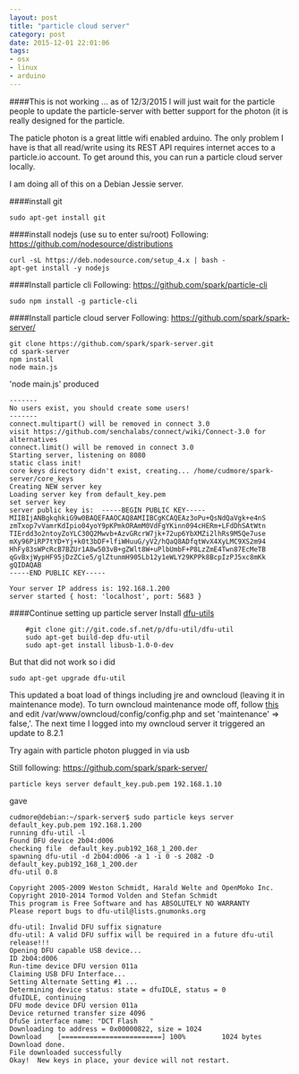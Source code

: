 ```yaml
---
layout: post
title: "particle cloud server"
category: post
date: 2015-12-01 22:01:06
tags:
- osx
- linux
- arduino
---
```


####This is not working ... as of 12/3/2015 I will just wait for the particle people to update the particle-server with better support for the photon (it is really designed for the particle.

The paticle photon is a great little wifi enabled arduino. The only problem I have is that all read/write using its REST API requires internet acces to a particle.io account. To get around this, you can run a particle cloud server locally.

I am doing all of this on a Debian Jessie server.

####install git
```
sudo apt-get install git
```

####install nodejs (use su to enter su/root)
Following: https://github.com/nodesource/distributions

```
curl -sL https://deb.nodesource.com/setup_4.x | bash -
apt-get install -y nodejs
```

####Install particle cli
Following: https://github.com/spark/particle-cli

```
sudo npm install -g particle-cli
```

####Install particle cloud server
Following: https://github.com/spark/spark-server/

```
git clone https://github.com/spark/spark-server.git
cd spark-server
npm install
node main.js
```

'node main.js' produced

```
-------
No users exist, you should create some users!
-------
connect.multipart() will be removed in connect 3.0
visit https://github.com/senchalabs/connect/wiki/Connect-3.0 for alternatives
connect.limit() will be removed in connect 3.0
Starting server, listening on 8080
static class init!
core keys directory didn't exist, creating... /home/cudmore/spark-server/core_keys
Creating NEW server key
Loading server key from default_key.pem
set server key
server public key is:  -----BEGIN PUBLIC KEY-----
MIIBIjANBgkqhkiG9w0BAQEFAAOCAQ8AMIIBCgKCAQEAz3oPu+QsNdQaVgk+e4nS
zmTxop7vVamrKdIpio04yoY9pKPmkORAmM0VdFgYKinn094cHERm+LFdDhSAtWtn
TIErdd3o2ntoyZoYLC30Q2Mwvb+AzvGRcrW7jk+72up6YbXMZi2lhRs9M5Qe7use
mXy96PiRP7tYD+Yj+k0t3bDF+lfiWHuuG/yV2/hQaQ8ADfqtWvX4XyLMC9XS2m94
HhFy83sWPcRcB7BZUr1A8w503vB+gZWlt8W+uPlbUmbF+P8LzZmE4Twn87EcMeTB
qGvBxjWypHF95jDzZCie5/glZtunmH905Lb12y1eWLY29KPPk8BcpIzPJ5xc8mKk
gQIDAQAB
-----END PUBLIC KEY-----

Your server IP address is: 192.168.1.200
server started { host: 'localhost', port: 5683 }

```

####Continue setting up particle server
Install [dfu-utils](http://dfu-util.sourceforge.net)

```
	#git clone git://git.code.sf.net/p/dfu-util/dfu-util
	sudo apt-get build-dep dfu-util
	sudo apt-get install libusb-1.0-0-dev
```

But that did not work so i did

```
sudo apt-get upgrade dfu-util
```

This updated a boat load of things including jre and owncloud (leaving it in maintenance mode). To turn owncloud maintenance mode off, follow [this](https://doc.owncloud.org/server/8.0/admin_manual/maintenance/enable_maintenance.html) and edit /var/www/owncloud/config/config.php and set 'maintenance' => false,'. The next time I logged into my owncloud server it triggered an update to 8.2.1


Try again with particle photon plugged in via usb

Still following: https://github.com/spark/spark-server/


```
particle keys server default_key.pub.pem 192.168.1.10
```

gave

```
cudmore@debian:~/spark-server$ sudo particle keys server default_key.pub.pem 192.168.1.200
running dfu-util -l
Found DFU device 2b04:d006
checking file  default_key.pub192_168_1_200.der
spawning dfu-util -d 2b04:d006 -a 1 -i 0 -s 2082 -D default_key.pub192_168_1_200.der
dfu-util 0.8

Copyright 2005-2009 Weston Schmidt, Harald Welte and OpenMoko Inc.
Copyright 2010-2014 Tormod Volden and Stefan Schmidt
This program is Free Software and has ABSOLUTELY NO WARRANTY
Please report bugs to dfu-util@lists.gnumonks.org

dfu-util: Invalid DFU suffix signature
dfu-util: A valid DFU suffix will be required in a future dfu-util release!!!
Opening DFU capable USB device...
ID 2b04:d006
Run-time device DFU version 011a
Claiming USB DFU Interface...
Setting Alternate Setting #1 ...
Determining device status: state = dfuIDLE, status = 0
dfuIDLE, continuing
DFU mode device DFU version 011a
Device returned transfer size 4096
DfuSe interface name: "DCT Flash   "
Downloading to address = 0x00000822, size = 1024
Download	[=========================] 100%         1024 bytes
Download done.
File downloaded successfully
Okay!  New keys in place, your device will not restart.
```
